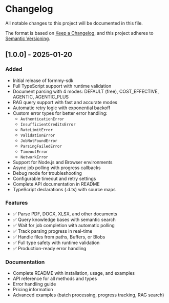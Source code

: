 # Changelog

All notable changes to this project will be documented in this file.

The format is based on [Keep a Changelog](https://keepachangelog.com/en/1.0.0/),
and this project adheres to [Semantic Versioning](https://semver.org/spec/v2.0.0.html).

## [1.0.0] - 2025-01-20

### Added
- Initial release of formmy-sdk
- Full TypeScript support with runtime validation
- Document parsing with 4 modes: DEFAULT (free), COST_EFFECTIVE, AGENTIC, AGENTIC_PLUS
- RAG query support with fast and accurate modes
- Automatic retry logic with exponential backoff
- Custom error types for better error handling:
  - `AuthenticationError`
  - `InsufficientCreditsError`
  - `RateLimitError`
  - `ValidationError`
  - `JobNotFoundError`
  - `ParsingFailedError`
  - `TimeoutError`
  - `NetworkError`
- Support for Node.js and Browser environments
- Async job polling with progress callbacks
- Debug mode for troubleshooting
- Configurable timeout and retry settings
- Complete API documentation in README
- TypeScript declarations (.d.ts) with source maps

### Features
- ✅ Parse PDF, DOCX, XLSX, and other documents
- ✅ Query knowledge bases with semantic search
- ✅ Wait for job completion with automatic polling
- ✅ Track parsing progress in real-time
- ✅ Handle files from paths, Buffers, or Blobs
- ✅ Full type safety with runtime validation
- ✅ Production-ready error handling

### Documentation
- Complete README with installation, usage, and examples
- API reference for all methods and types
- Error handling guide
- Pricing information
- Advanced examples (batch processing, progress tracking, RAG search)
